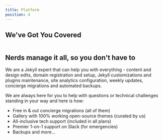 ```yaml
---
title: Platform
position: 4
---
```

<section id="platform" class="py-5 my-lg-5 bg-gray-v2">
  <div class="container">
    <div class="col-12 text-center">
      <h2 class="h1">We've Got You Covered</h2>
      <div class="u-h-4 u-w-50 bg-primary rounded mt-4 u-mb-70 mx-auto"></div>
    </div>
    <div class="col-12">
      <div class="tab-content">
        <div class="tab-pane fade show active" id="tab1_1">
          <div class="row u-my-50 align-items-center">
            <div class="col-md-6 mb-5">
              <img src="{% asset_path "startup/s-2" %}" alt="">
            </div>
            <div class="col-md-6 text-justify">
              <h2 class="mb-4">Nerds manage it all, so you don't have to</h2>
              <p>
                We are a Jekyll expert that can help you with everything - content and design edits, domain registration and setup, Jekyll customizations and plugins maintenance, site analytics configuration, weekly updates, concierge migrations and automated backups.
              </p>
              <p>We are always here for you to help with questions or technical challenges standing in your way and here is how:
              </p>
              <ul class="list-unstyled u-fw-600 u-lh-2 u-mt-30">
                <li>
                  <i class="fa fa-check text-primary mr-2"></i>Free in & out concierge migrations (all of them)</li>
                <li>
                  <i class="fa fa-check text-primary mr-2"></i>Gallery with 100% working open-source themes (curated by us)</li>
                <li>
                  <i class="fa fa-check text-primary mr-2"></i>All-inclusive tech support (included in all plans)</li>
                <li>
                  <i class="fa fa-check text-primary mr-2"></i>Premier 1-on-1 support on Slack (for emergencies)</li>
                <li>
                  <i class="fa fa-check text-primary mr-2"></i>Backups and more...</li>
              </ul>
            </div>
          </div>
        </div>
      </div>
    </div>
  </div>
</section>